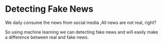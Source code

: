# Detecting Fake News
We daily consume the news from social media ,All news are not real, right?

So using machine learning we can detecting fake news and will easily make a difference between real and fake news. 